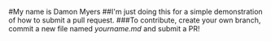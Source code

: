 #My name is Damon Myers
##I'm just doing this for a simple demonstration of how to submit a pull request.
###To contribute, create your own branch, commit a new file named *yourname.md* and submit a PR!
